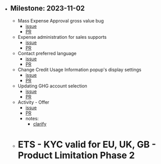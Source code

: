 - ## Milestone: 2023-11-02
	- Mass Expense Approval gross value bug
		- [issue](https://gitlab.vertis.com:8443/vertis/mv2/-/issues/7085)
		- [PR](https://gitlab.vertis.com:8443/vertis/mv2/-/merge_requests/471/diffs)
	- Expense administration for sales supports
		- [issue](https://gitlab.vertis.com:8443/vertis/mv2/-/issues/7074)
		- [PR](https://gitlab.vertis.com:8443/vertis/mv2/-/merge_requests/468/diffs)
	- Contact preferred language
		- [issue](https://gitlab.vertis.com:8443/vertis/mv2/-/issues/6999)
		- [PR](https://gitlab.vertis.com:8443/vertis/mv2/-/merge_requests/449/diffs)
	- Change Credit Usage Information popup's display settings
		- [issue](https://gitlab.vertis.com:8443/vertis/mv2/-/issues/6994)
		- [PR](https://gitlab.vertis.com:8443/vertis/mv2/-/merge_requests/446/diffs)
	- Updating GHG account selection
		- [issue](https://gitlab.vertis.com:8443/vertis/mv2/-/issues/6868)
		- [PR](https://gitlab.vertis.com:8443/vertis/mv2/-/merge_requests/384/diffs)
	- Activity - Offer
		- [issue](https://gitlab.vertis.com:8443/vertis/mv2/-/issues/6764)
		- [PR](https://gitlab.vertis.com:8443/vertis/mv2/-/merge_requests/312/diffs)
		- notes:
			- [clarify](https://gitlab.vertis.com:8443/vertis/mv2/-/merge_requests/312#note_14401)
	- # ETS - KYC valid for EU, UK, GB - Product Limitation Phase 2
